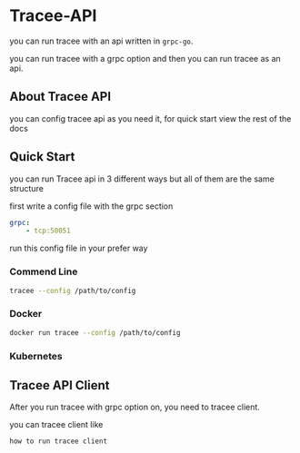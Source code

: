 # Tracee-API

you can run tracee with an api written in `grpc-go`.

you can run tracee with a grpc option and then you can run tracee as an api.

## About Tracee API

you can config tracee api as you need it, for quick start view the rest of the docs


## Quick Start

you can run Tracee  api in 3 different ways but all of them are the same structure

first write a config file with the grpc section

```yaml
grpc:
    - tcp:50051
```
run this config file in your prefer way

### Commend Line

```bash
tracee --config /path/to/config
```

### Docker

```bash
docker run tracee --config /path/to/config
```

### Kubernetes

## Tracee API Client

After you run tracee with grpc option on, you need to tracee client.

you can tracee client like

```bash
how to run tracee client 
```





